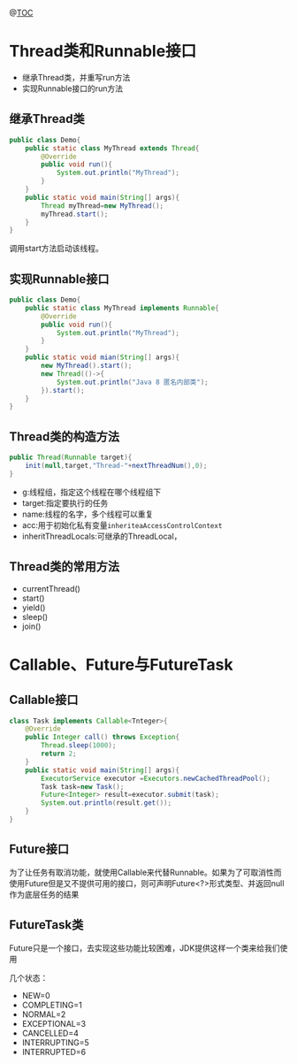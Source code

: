 ﻿@[TOC](目录)
# Thread类和Runnable接口

 - 继承Thread类，并重写run方法
 - 实现Runnable接口的run方法

## 继承Thread类

```java
public class Demo{
	public static class MyThread extends Thread{
		@Override
		public void run(){
			System.out.println("MyThread");
		}
	}
	public static void main(String[] args){
		Thread myThread=new MyThread();
		myThread.start();
	}
}
```
调用start方法启动该线程。
## 实现Runnable接口

```java
public class Demo{
	public static class MyThread implements Runnable{
		@Override
		public void run(){
			System.out.println("MyThread");
		}
	}
	public static void mian(String[] args){
		new MyThread().start();
		new Thread(()->{
			System.out.println("Java 8 匿名内部类");
		}).start();
	}
}
```
## Thread类的构造方法

```java
public Thread(Runnable target){
	init(null,target,"Thread-"+nextThreadNum(),0);
}
```

 - g:线程组，指定这个线程在哪个线程组下
 - target:指定要执行的任务
 - name:线程的名字，多个线程可以重复
 - acc:用于初始化私有变量`inheriteaAccessControlContext`
 - inheritThreadLocals:可继承的ThreadLocal，


## Thread类的常用方法

 - currentThread()
 - start()
 - yield()
 - sleep()
 - join()

# Callable、Future与FutureTask
## Callable接口

```java
class Task implements Callable<Tnteger>{
	@Override
	public Integer call() throws Exception{
		Thread.sleep(1000);
		return 2;
	}
	public static void main(String[] args){
		ExecutorService executor =Executors.newCachedThreadPool();
		Task task=new Task();
		Future<Integer> result=executor.submit(task);
		System.out.println(result.get());
	}
}
```
## Future接口
为了让任务有取消功能，就使用Callable来代替Runnable。如果为了可取消性而使用Future但是又不提供可用的接口，则可声明Future<?>形式类型、并返回null作为底层任务的结果


## FutureTask类
Future只是一个接口，去实现这些功能比较困难，JDK提供这样一个类来给我们使用

几个状态：

 - NEW=0
 - COMPLETING=1
 - NORMAL=2
 - EXCEPTIONAL=3
 - CANCELLED=4
 - INTERRUPTING=5
 - INTERRUPTED=6



